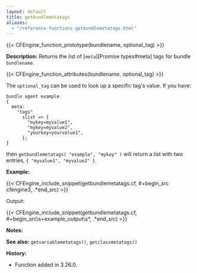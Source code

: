 ```yaml
---
layout: default
title: getbundlemetatags
aliases:
  - "/reference-functions-getbundlemetatags.html"
---
```


{{< CFEngine_function_prototype(bundlename, optional_tag) >}}

**Description:** Returns the list of [`meta`][Promise types#meta] tags for bundle `bundlename`.

{{< CFEngine_function_attributes(bundlename, optional_tag) >}}

The `optional_tag` can be used to look up a specific tag's value.
If you have:

```cf3
bundle agent example
{
  meta:
    "tags"
      slist => {
        "mykey=myvalue1",
        "mykey=myvalue2",
        "yourkey=yourvalue1",
      };
}
```

then `getbundlemetatags( "example", "mykey" )` will return a list with two entries, `{ "myvalue1",
"myvalue2" }`.

**Example:**

{{< CFEngine_include_snippet(getbundlemetatags.cf, #\+begin_src cfengine3, .*end_src) >}}

Output:

{{< CFEngine_include_snippet(getbundlemetatags.cf, #\+begin_src\s+example_output\s*, .*end_src) >}}

**Notes:**

**See also:** `getvariablemetatags()`, `getclassmetatags()`

**History:**

- Function added in 3.26.0.
